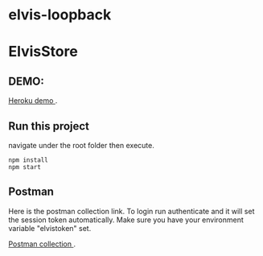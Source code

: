 ﻿# elvis-loopback
# ElvisStore

## DEMO:
[Heroku demo ](https://elvisloop.herokuapp.com/).

## Run this project


navigate under the root folder then execute.
```
npm install
npm start
```

## Postman 
Here is the postman collection link. 
To login run authenticate and it will set the session token automatically.
Make sure you have your environment variable "elvistoken" set.

[Postman collection ](https://www.getpostman.com/collections/e850f68e91ea0536bc24).
